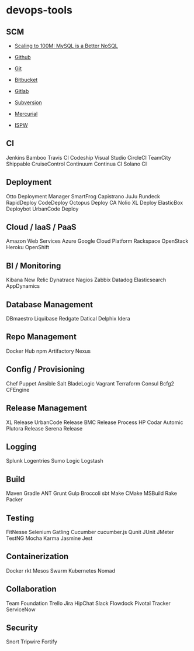 # devops-tools

## SCM

* [Scaling to 100M: MySQL is a Better NoSQL](http://blog.wix.engineering/2015/12/10/scaling-to-100m-mysql-is-a-better-nosql/)

* [Github](https://github.com/)
* [Git](https://git-scm.com/)
* [Bitbucket](https://bitbucket.org/)
* [Gitlab](https://gitlab.com/)
* [Subversion](https://subversion.apache.org/)
* [Mercurial](https://www.mercurial-scm.org/)
* [ISPW](https://compuware.com/ispw-source-code-management/)

## CI

Jenkins
Bamboo
Travis CI
Codeship
Visual Studio
CircleCI
TeamCity
Shippable
CruiseControl
Continuum
Continua CI
Solano CI

## Deployment

Otto
Deployment Manager
SmartFrog
Capistrano
JuJu
Rundeck
RapidDeploy
CodeDeploy
Octopus Deploy
CA Nolio
XL Deploy
ElasticBox
Deploybot
UrbanCode Deploy

## Cloud / IaaS / PaaS

Amazon Web Services
Azure
Google Cloud Platform
Rackspace
OpenStack
Heroku
OpenShift

## BI / Monitoring

Kibana
New Relic
Dynatrace
Nagios
Zabbix
Datadog
Elasticsearch
AppDynamics

## Database Management
DBmaestro
Liquibase
Redgate
Datical
Delphix
Idera

## Repo Management

Docker Hub
npm
Artifactory
Nexus

## Config / Provisioning

Chef
Puppet
Ansible
Salt
BladeLogic
Vagrant
Terraform
Consul
Bcfg2
CFEngine

## Release Management

XL Release
UrbanCode Release
BMC Release Process
HP Codar
Automic
Plutora Release
Serena Release

## Logging

Splunk
Logentries
Sumo Logic
Logstash

## Build

Maven
Gradle
ANT
Grunt
Gulp
Broccoli
sbt
Make
CMake
MSBuild
Rake
Packer

## Testing

FitNesse
Selenium
Gatling
Cucumber
cucumber.js
Qunit
JUnit
JMeter
TestNG
Mocha
Karma
Jasmine
Jest

## Containerization

Docker
rkt
Mesos
Swarm
Kubernetes
Nomad

## Collaboration

Team Foundation
Trello
Jira
HipChat
Slack
Flowdock
Pivotal Tracker
ServiceNow

## Security

Snort
Tripwire
Fortify
